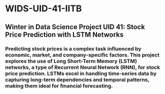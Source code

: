 # WIDS-UID-41-IITB

## Winter in Data Science Project UID 41: Stock Price Prediction with LSTM Networks

### Predicting stock prices is a complex task influenced by economic, market, and company-specific factors. This project explores the use of Long Short-Term Memory (LSTM) networks, a type of Recurrent Neural Network (RNN), for stock price prediction. LSTMs excel in handling time-series data by capturing long-term dependencies and temporal patterns, making them ideal for financial forecasting.
